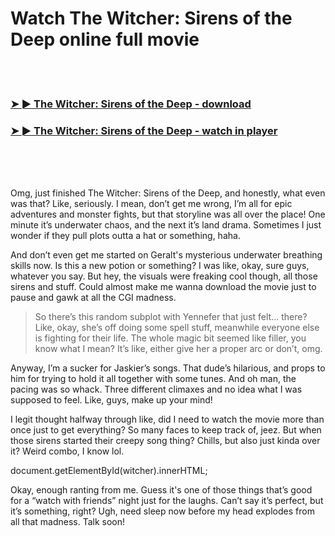 <h1>Watch The Witcher: Sirens of the Deep online full movie</h1>


<br><br>

<h3><a href="https://Michaels-unstubbedhung1982.github.io/ppgskjpojx/">➤ ► The Witcher: Sirens of the Deep - download</a></h3> 
<h3><a href="https://Michaels-unstubbedhung1982.github.io/ppgskjpojx/">➤ ► The Witcher: Sirens of the Deep - watch in player</a></h3>


<br><br><br>


Omg, just finished The Witcher: Sirens of the Deep, and honestly, what even was that? Like, seriously. I mean, don’t get me wrong, I’m all for epic adventures and monster fights, but that storyline was all over the place! One minute it’s underwater chaos, and the next it’s land drama. Sometimes I just wonder if they pull plots outta a hat or something, haha.

And don’t even get me started on Geralt's mysterious underwater breathing skills now. Is this a new potion or something? I was like, okay, sure guys, whatever you say. But hey, the visuals were freaking cool though, all those sirens and stuff. Could almost make me wanna download the movie just to pause and gawk at all the CGI madness.

> So there’s this random subplot with Yennefer that just felt... there? Like, okay, she’s off doing some spell stuff, meanwhile everyone else is fighting for their life. The whole magic bit seemed like filler, you know what I mean? It’s like, either give her a proper arc or don’t, omg.

Anyway, I’m a sucker for Jaskier’s songs. That dude’s hilarious, and props to him for trying to hold it all together with some tunes. And oh man, the pacing was so whack. Three different climaxes and no idea what I was supposed to feel. Like, guys, make up your mind!

I legit thought halfway through like, did I need to watch the movie more than once just to get everything? So many faces to keep track of, jeez. But when those sirens started their creepy song thing? Chills, but also just kinda over it? Weird combo, I know lol.

document.getElementById(witcher).innerHTML;

Okay, enough ranting from me. Guess it's one of those things that’s good for a “watch with friends” night just for the laughs. Can’t say it’s perfect, but it’s something, right? Ugh, need sleep now before my head explodes from all that madness. Talk soon!
